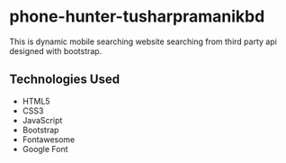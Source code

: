 # phone-hunter-tusharpramanikbd

This is dynamic mobile searching website searching from third party api designed with bootstrap.

## Technologies Used

- HTML5
- CSS3
- JavaScript
- Bootstrap
- Fontawesome
- Google Font
